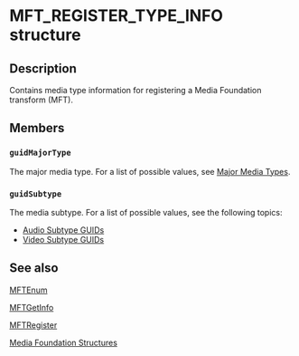 # MFT_REGISTER_TYPE_INFO structure

## Description

Contains media type information for registering a Media Foundation transform (MFT).

## Members

### `guidMajorType`

The major media type. For a list of possible values, see [Major Media Types](https://learn.microsoft.com/windows/desktop/medfound/media-type-guids).

### `guidSubtype`

The media subtype. For a list of possible values, see the following topics:

* [Audio Subtype GUIDs](https://learn.microsoft.com/windows/desktop/medfound/audio-subtype-guids)
* [Video Subtype GUIDs](https://learn.microsoft.com/windows/desktop/medfound/video-subtype-guids)

## See also

[MFTEnum](https://learn.microsoft.com/windows/desktop/api/mfapi/nf-mfapi-mftenum)

[MFTGetInfo](https://learn.microsoft.com/windows/desktop/api/mfapi/nf-mfapi-mftgetinfo)

[MFTRegister](https://learn.microsoft.com/windows/desktop/api/mfapi/nf-mfapi-mftregister)

[Media Foundation Structures](https://learn.microsoft.com/windows/desktop/medfound/media-foundation-structures)